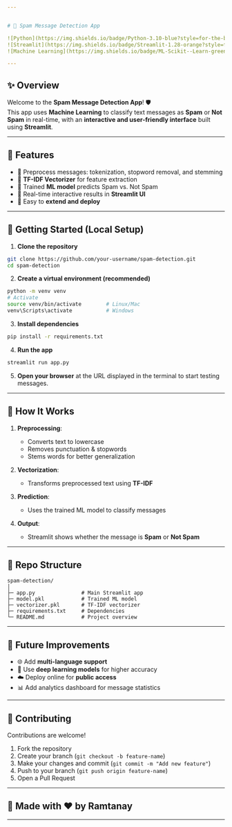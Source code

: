 ```yaml
---


# 📨 Spam Message Detection App

![Python](https://img.shields.io/badge/Python-3.10-blue?style=for-the-badge&logo=python)
![Streamlit](https://img.shields.io/badge/Streamlit-1.28-orange?style=for-the-badge&logo=streamlit)
![Machine Learning](https://img.shields.io/badge/ML-Scikit--Learn-green?style=for-the-badge)

---
```


## ✨ Overview
Welcome to the **Spam Message Detection App**! 🛡️  
This app uses **Machine Learning** to classify text messages as **Spam** or **Not Spam** in real-time, with an **interactive and user-friendly interface** built using **Streamlit**.

---

## 🌟 Features
- 🔹 Preprocess messages: tokenization, stopword removal, and stemming  
- 🔹 **TF-IDF Vectorizer** for feature extraction  
- 🔹 Trained **ML model** predicts Spam vs. Not Spam  
- 🔹 Real-time interactive results in **Streamlit UI**  
- 🔹 Easy to **extend and deploy**  

---


## 🚀 Getting Started (Local Setup)
1. **Clone the repository**
```bash
git clone https://github.com/your-username/spam-detection.git
cd spam-detection
````

2. **Create a virtual environment (recommended)**

```bash
python -m venv venv
# Activate
source venv/bin/activate        # Linux/Mac
venv\Scripts\activate           # Windows
```

3. **Install dependencies**

```bash
pip install -r requirements.txt
```

4. **Run the app**

```bash
streamlit run app.py
```

5. **Open your browser** at the URL displayed in the terminal to start testing messages.

---

## 🧠 How It Works

1. **Preprocessing**:

   * Converts text to lowercase
   * Removes punctuation & stopwords
   * Stems words for better generalization

2. **Vectorization**:

   * Transforms preprocessed text using **TF-IDF**

3. **Prediction**:

   * Uses the trained ML model to classify messages

4. **Output**:

   * Streamlit shows whether the message is **Spam** or **Not Spam**

---

## 📁 Repo Structure

```
spam-detection/
│
├─ app.py               # Main Streamlit app
├─ model.pkl            # Trained ML model
├─ vectorizer.pkl       # TF-IDF vectorizer
├─ requirements.txt     # Dependencies
└─ README.md            # Project overview
```

---

## 🔮 Future Improvements

* 🌐 Add **multi-language support**
* 🤖 Use **deep learning models** for higher accuracy
* ☁️ Deploy online for **public access**
* 📊 Add analytics dashboard for message statistics

---

## 🤝 Contributing

Contributions are welcome!

1. Fork the repository
2. Create your branch (`git checkout -b feature-name`)
3. Make your changes and commit (`git commit -m "Add new feature"`)
4. Push to your branch (`git push origin feature-name`)
5. Open a Pull Request

---


## 🎉 Made with ❤️ by Ramtanay

---

